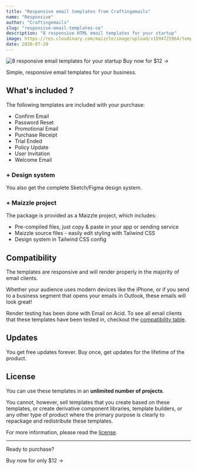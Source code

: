 ```yaml
---
title: "Responsive email templates from Craftingemails"
name: "Responsive"
author: "Craftingemails"
slug: "responsive-email-templates-ce"
description: "8 responsive HTML email templates for your startup"
image: https://res.cloudinary.com/maizzle/image/upload/v1594725964/templates/ce-responsive-email-templates.jpg
date: 2020-07-29
---
```


<div class="mb-8 flex flex-col justify-center items-center group">
  <g-link to="https://craftingemails.com/responsive-email-templates">
    <img 
      src="https://res.cloudinary.com/maizzle/image/upload/v1594725964/templates/ce-responsive-email-templates.jpg" 
      alt="8 responsive email templates for your startup"
    >
  </g-link>
  <g-link to="https://craftingemails.com/responsive-email-templates#pricing" class="cta-primary text-gradient-none group shadow justify-center px-8 py-3 -mt-6 text-base leading-6 font-medium rounded-md text-white hover:text-blue-50 bg-gradient-l-ocean-light focus:outline-none focus:shadow-outline-indigo transition duration-150 ease-in-out md:py-4 md:text-lg md:px-10">Buy now for $12 <span class="text-xl ml-1 group-hover:ml-3 transition-all duration-150">→</span></g-link>
</div>

<div class="mb-8 flex flex-col justify-center items-center group">
</div>

Simple, responsive email templates for your business. 

## What's included ?

The following templates are included with your purchase:

- Confirm Email
- Password Reset
- Promotional Email
- Purchase Receipt
- Trial Ended
- Policy Update
- User Invitation
- Welcome Email

### + Design system

You also get the complete Sketch/Figma design system.

### + Maizzle project

The package is provided as a Maizzle project, which includes:

- Pre-compiled files, just copy & paste in your app or sending service
- Maizzle source files - easily edit styling with Tailwind CSS
- Design system in Tailwind CSS config

## Compatibility

The templates are responsive and will render properly in the majority of email clients.

Whether your audience uses modern devices like the iPhone, or if you send to a business segment that opens your emails in Outlook, these emails will look great!

Render testing has been done with Email on Acid. To see all email clients that these templates have been tested in, checkout the [compatibility table](https://craftingemails.com/full-preview#compatibility).

## Updates

You get free updates forever. Buy once, get updates for the lifetime of the product.

## License

You can use these templates in an **unlimited number of projects**.

You cannot, however, sell templates that you create based on these templates, or create derivative component libraries, template builders, or any other type of product where the primary purpose is clearly to repackage and redistribute these templates.

For more information, please read the [license](https://craftingemails.com/license).

---

Ready to purchase?

<div class="mt-12">
  <g-link to="https://craftingemails.com/responsive-email-templates#pricing" class="cta-primary text-gradient-none group shadow justify-center px-8 py-3 text-base leading-6 font-medium rounded-md text-white hover:text-blue-50 bg-gradient-l-ocean-light focus:outline-none focus:shadow-outline-indigo transition duration-150 ease-in-out md:py-4 md:text-lg md:px-10">Buy now for only $12 <span class="text-xl ml-1 group-hover:ml-3 transition-all duration-150">→</span></g-link>
</div>
